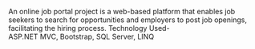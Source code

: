 An online job portal project is a web-based platform that enables job seekers to search for opportunities and employers to post job openings, facilitating the hiring process.
Technology Used-                                                           
ASP.NET MVC,
Bootstrap,
SQL Server,
LINQ 
